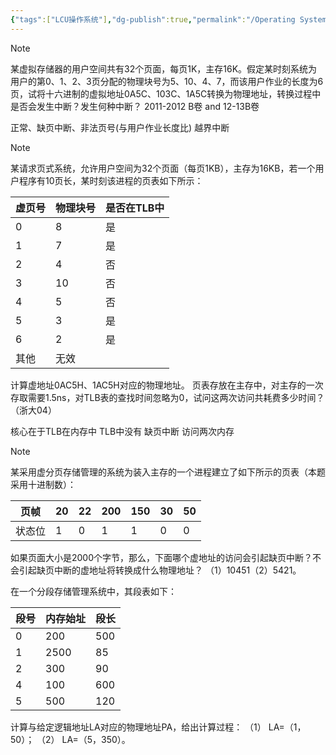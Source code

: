 ```yaml
---
{"tags":["LCU操作系统"],"dg-publish":true,"permalink":"/Operating System/LCU Operating System/专题五：逻辑地址与物理地址的转换/","dgPassFrontmatter":true,"noteIcon":"","created":"2025-06-17T16:18:18.512+08:00","updated":"2025-06-21T09:44:34.885+08:00"}
---
```




> [!note]
> 某虚拟存储器的用户空间共有32个页面，每页1K，主存16K。假定某时刻系统为用户的第0、1、2、3页分配的物理块号为5、10、4、7，而该用户作业的长度为6页，试将十六进制的虚拟地址0A5C、103C、1A5C转换为物理地址，转换过程中是否会发生中断？发生何种中断？
> 2011-2012 B卷 and 12-13B卷


正常、缺页中断、非法页号(与用户作业长度比) 越界中断



> [!note]
> 某请求页式系统，允许用户空间为32个页面（每页1KB），主存为16KB，若一个用户程序有10页长，某时刻该进程的页表如下所示：
> 
> | 虚页号 | 物理块号 | 是否在TLB中 |
> | --- | ---- | ------- |
> | 0   | 8    | 是       |
> | 1   | 7    | 是       |
> | 2   | 4    | 否       |
> | 3   | 10   | 否       |
> | 4   | 5    | 否       |
> | 5   | 3    | 是       |
> | 6   | 2    | 是       |
> | 其他  | 无效   |         |
> 
> 计算虚地址0AC5H、1AC5H对应的物理地址。
> 页表存放在主存中，对主存的一次存取需要1.5ns，对TLB表的查找时间忽略为0，试问这两次访问共耗费多少时间？（浙大04）

核心在于TLB在内存中  TLB中没有 缺页中断 访问两次内存


> [!note]
> 某采用虚分页存储管理的系统为装入主存的一个进程建立了如下所示的页表（本题采用十进制数）：
> 
> | 页帧  | 20  | 22  | 200 | 150 | 30  | 50  |
> | --- | --- | --- | --- | --- | --- | --- |
> | 状态位 | 1   | 0   | 1   | 1   | 0   | 0   |
> 
> 如果页面大小是2000个字节，那么，下面哪个虚地址的访问会引起缺页中断？不会引起缺页中断的虚地址将转换成什么物理地址？
> （1）10451（2）5421。


在一个分段存储管理系统中，其段表如下：

| **段号** | **内存始址** | **段长** |
| ------ | -------- | ------ |
| 0      | 200      | 500    |
| 1      | 2500     | 85     |
| 2      | 300      | 90     |
| 4      | 100      | 600    |
| 5      | 500      | 120    |

计算与给定逻辑地址LA对应的物理地址PA，给出计算过程：
（1） LA=（1，50）；
（2） LA=（5，350）。